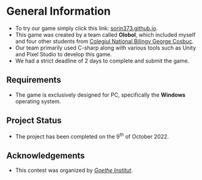 # General Information
- To try our game simply click this link: [sorin373.github.io](https://sorin373.github.io/).
- This game was created by a team called **Olobol**, which included myself and four other students from [Colegiul National Bilingv George Cosbuc](http://cosbucbilingv.ro/).
- Our team primarily used C-sharp along with various tools such as Unity and Pixel Studio to develop this game.
- We had a strict deadline of 2 days to complete and submit the game. 

## Requirements
- The game is exclusively designed for PC, specifically the **Windows** operating system.

## Project Status
- The project has been completed on the 9<sup>th</sup> of October 2022.

## Acknowledgements
- This contest was organized by [_Goethe Institut_](https://www.goethe.de/ins/ro/ro/spr/kur.html).

